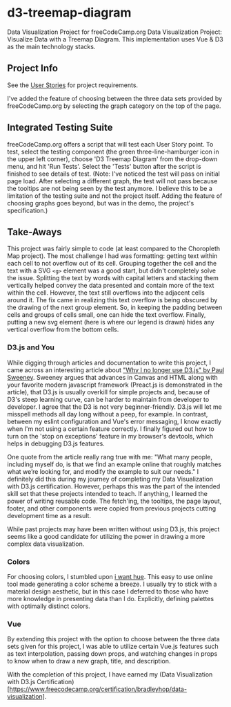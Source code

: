 # d3-treemap-diagram

Data Visualization Project for freeCodeCamp.org Data Visualization Project:
Visualize Data with a Treemap Diagram. This implementation uses Vue & D3 as the
main technology stacks.

## Project Info

See the [User
Stories](https://www.freecodecamp.org/learn/data-visualization/data-visualization-projects/visualize-data-with-a-treemap-diagram)
for project requirements.

I've added the feature of choosing between the three data sets provided by
freeCodeCamp.org by selecting the graph category on the top of the page.

## Integrated Testing Suite

freeCodeCamp.org offers a script that will test each User Story point. To test,
select the testing component (the green three-line-hamburger icon in the upper
left corner), choose 'D3 Treemap Diagram' from the drop-down menu, and hit 'Run
Tests'. Select the 'Tests' button after the script is finished to see details of
test. (Note: I've noticed the test will pass on initial page load. After
selecting a different graph, the test will not pass because the tooltips are not
being seen by the test anymore. I believe this to be a limitation of the testing
suite and not the project itself. Adding the feature of choosing graphs goes
beyond, but was in the demo, the project's specification.)

## Take-Aways

This project was fairly simple to code (at least compared to the Choropleth Map
project). The most challenge I had was formatting: getting text within each cell
to not overflow out of its cell.  Grouping together the cell and the text with a
SVG `<g>` element was a good start, but didn't completely solve the issue.
Splitting the text by words with capital letters and stacking them vertically
helped convey the data presented and contain more of the text within the cell.
However, the text still overflows into the adjacent cells around it. The fix
came in realizing this text overflow is being obscured by the drawing of the
next group element. So, in keeping the padding between cells and groups of cells
small, one can hide the text overflow. Finally, putting a new svg element (here
is where our legend is drawn) hides any vertical overflow from the bottom cells.

### D3.js and You

While digging through articles and documentation to write this project, I came
across an interesting article about ["Why I no longer use D3.js" by Paul
Sweeney](https://medium.com/@PepsRyuu/why-i-no-longer-use-d3-js-b8288f306c9a).
Sweeney argues that advances in Canvas and HTML along with your favorite modern
javascript framework (Preact.js is demonstrated in the article), that D3.js is
usually overkill for simple projects and, because of D3's steep learning curve,
can be harder to maintain from developer to developer. I agree that the D3 is
not very beginner-friendly. D3.js will let me misspell methods all day long without a
peep, for example. In contrast, between my eslint configuration and Vue's error
messaging, I know exactly when I'm not using a certain feature correctly. I
finally figured out how to turn on the 'stop on exceptions' feature in my
browser's devtools, which helps in debugging D3.js features.

One  quote from the article really rang true with me: "What many people,
including myself do, is that we find an example online that roughly matches what
we’re looking for, and modify the example to suit our needs." I definitely did
this during my journey of completing my Data Visualization with D3.js
certification. However, perhaps this was the part of the intended skill set that
these projects intended to teach. If anything, I learned the power of writing
reusable code. The fetch'ing, the tooltips, the page layout, footer, and other
components were copied from previous projects cutting development time as a
result.

While past projects may have been written without using D3.js, this project
seems like a good candidate for utilizing the power in drawing a more complex
data visualization.


### Colors

For choosing colors, I stumbled upon [i want
hue](https://medialab.github.io/iwanthue/). This easy to use online tool made
generating a color scheme a breeze. I usually try to stick with a material
design aesthetic, but in this case I deferred to those who have more knowledge in
presenting data than I do. Explicitly, defining palettes with optimally distinct
colors.

### Vue
By extending this project with the option to choose between the three data sets
given for this project, I was able to utilize certain Vue.js features such as
text interpolation, passing down props, and watching changes in props to know
when to draw a new graph, title, and description.

With the completion of this project, I have earned my (Data Visualization with D3.js Certification)[https://www.freecodecamp.org/certification/bradleyhop/data-visualization].
